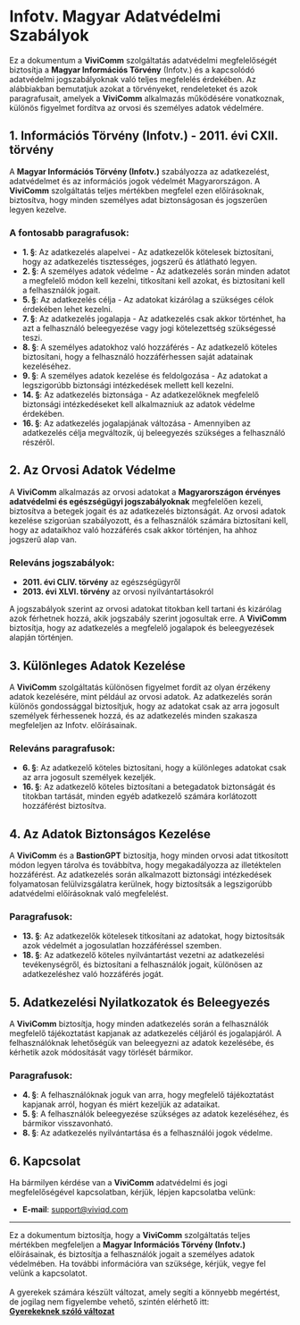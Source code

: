 # Infotv. Magyar Adatvédelmi Szabályok

Ez a dokumentum a **ViviComm** szolgáltatás adatvédelmi megfelelőségét biztosítja a **Magyar Információs Törvény** (Infotv.) és a kapcsolódó adatvédelmi jogszabályoknak való teljes megfelelés érdekében. Az alábbiakban bemutatjuk azokat a törvényeket, rendeleteket és azok paragrafusait, amelyek a **ViviComm** alkalmazás működésére vonatkoznak, különös figyelmet fordítva az orvosi és személyes adatok védelmére.

## 1. Információs Törvény (Infotv.) - 2011. évi CXII. törvény

A **Magyar Információs Törvény (Infotv.)** szabályozza az adatkezelést, adatvédelmet és az információs jogok védelmét Magyarországon. A **ViviComm** szolgáltatás teljes mértékben megfelel ezen előírásoknak, biztosítva, hogy minden személyes adat biztonságosan és jogszerűen legyen kezelve.

### **A fontosabb paragrafusok**:

- **1. §**: Az adatkezelés alapelvei - Az adatkezelők kötelesek biztosítani, hogy az adatkezelés tisztességes, jogszerű és átlátható legyen.
- **2. §**: A személyes adatok védelme - Az adatkezelés során minden adatot a megfelelő módon kell kezelni, titkosítani kell azokat, és biztosítani kell a felhasználók jogait.
- **5. §**: Az adatkezelés célja - Az adatokat kizárólag a szükséges célok érdekében lehet kezelni.
- **7. §**: Az adatkezelés jogalapja - Az adatkezelés csak akkor történhet, ha azt a felhasználó beleegyezése vagy jogi kötelezettség szükségessé teszi.
- **8. §**: A személyes adatokhoz való hozzáférés - Az adatkezelő köteles biztosítani, hogy a felhasználó hozzáférhessen saját adatainak kezeléséhez.
- **9. §**: A személyes adatok kezelése és feldolgozása - Az adatokat a legszigorúbb biztonsági intézkedések mellett kell kezelni.
- **14. §**: Az adatkezelés biztonsága - Az adatkezelőknek megfelelő biztonsági intézkedéseket kell alkalmazniuk az adatok védelme érdekében.
- **16. §**: Az adatkezelés jogalapjának változása - Amennyiben az adatkezelés célja megváltozik, új beleegyezés szükséges a felhasználó részéről.

## 2. Az Orvosi Adatok Védelme

A **ViviComm** alkalmazás az orvosi adatokat a **Magyarországon érvényes adatvédelmi és egészségügyi jogszabályoknak** megfelelően kezeli, biztosítva a betegek jogait és az adatkezelés biztonságát. Az orvosi adatok kezelése szigorúan szabályozott, és a felhasználók számára biztosítani kell, hogy az adataikhoz való hozzáférés csak akkor történjen, ha ahhoz jogszerű alap van.

### **Releváns jogszabályok**:

- **2011. évi CLIV. törvény** az egészségügyről
- **2013. évi XLVI. törvény** az orvosi nyilvántartásokról

A jogszabályok szerint az orvosi adatokat titokban kell tartani és kizárólag azok férhetnek hozzá, akik jogszabály szerint jogosultak erre. A **ViviComm** biztosítja, hogy az adatkezelés a megfelelő jogalapok és beleegyezések alapján történjen.

## 3. Különleges Adatok Kezelése

A **ViviComm** szolgáltatás különösen figyelmet fordít az olyan érzékeny adatok kezelésére, mint például az orvosi adatok. Az adatkezelés során különös gondossággal biztosítjuk, hogy az adatokat csak az arra jogosult személyek férhessenek hozzá, és az adatkezelés minden szakasza megfeleljen az Infotv. előírásainak.

### **Releváns paragrafusok**:

- **6. §**: Az adatkezelő köteles biztosítani, hogy a különleges adatokat csak az arra jogosult személyek kezeljék.
- **16. §**: Az adatkezelő köteles biztosítani a betegadatok biztonságát és titokban tartását, minden egyéb adatkezelő számára korlátozott hozzáférést biztosítva.

## 4. Az Adatok Biztonságos Kezelése

A **ViviComm** és a **BastionGPT** biztosítja, hogy minden orvosi adat titkosított módon legyen tárolva és továbbítva, hogy megakadályozza az illetéktelen hozzáférést. Az adatkezelés során alkalmazott biztonsági intézkedések folyamatosan felülvizsgálatra kerülnek, hogy biztosítsák a legszigorúbb adatvédelmi előírásoknak való megfelelést.

### **Paragrafusok**:

- **13. §**: Az adatkezelők kötelesek titkosítani az adatokat, hogy biztosítsák azok védelmét a jogosulatlan hozzáféréssel szemben.
- **18. §**: Az adatkezelő köteles nyilvántartást vezetni az adatkezelési tevékenységről, és biztosítani a felhasználók jogait, különösen az adatkezeléshez való hozzáférés jogát.

## 5. Adatkezelési Nyilatkozatok és Beleegyezés

A **ViviComm** biztosítja, hogy minden adatkezelés során a felhasználók megfelelő tájékoztatást kapjanak az adatkezelés céljáról és jogalapjáról. A felhasználóknak lehetőségük van beleegyezni az adatok kezelésébe, és kérhetik azok módosítását vagy törlését bármikor.

### **Paragrafusok**:

- **4. §**: A felhasználóknak joguk van arra, hogy megfelelő tájékoztatást kapjanak arról, hogyan és miért kezeljük az adataikat.
- **5. §**: A felhasználók beleegyezése szükséges az adatok kezeléséhez, és bármikor visszavonható.
- **8. §**: Az adatkezelés nyilvántartása és a felhasználói jogok védelme.

## 6. Kapcsolat

Ha bármilyen kérdése van a **ViviComm** adatvédelmi és jogi megfelelőségével kapcsolatban, kérjük, lépjen kapcsolatba velünk:

- **E-mail**: [support@viviqd.com](mailto:support@viviqd.com)

---

Ez a dokumentum biztosítja, hogy a **ViviComm** szolgáltatás teljes mértékben megfeleljen a **Magyar Információs Törvény (Infotv.)** előírásainak, és biztosítja a felhasználók jogait a személyes adatok védelmében. Ha további információra van szüksége, kérjük, vegye fel velünk a kapcsolatot.
<br/>
<br/>
A gyerekek számára készült változat, amely segíti a könnyebb megértést,<br/> de jogilag nem figyelembe vehető, szintén elérhető itt:  
[**Gyerekeknek szóló változat**](../easy/easy-infotv-compliance-hungary.md)
